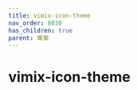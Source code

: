```yaml
---
title: vimix-icon-theme
nav_order: 8030
has_children: true
parent: 專案
---
```



# vimix-icon-theme

